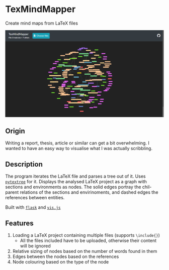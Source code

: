 # TexMindMapper
Create mind maps from LaTeX files

![UI](doc/tmm.png)
## Origin
Writing a report, thesis, article or similar can get a bit overwhelming. I wanted to have an easy way to visualise what I was actually scribbling.

## Description
The program iterates the LaTeX file and parses a tree out of it. Uses [`pytextree`](https://github.com/PebbleBonk/pytextree) for it. Displays the analysed LaTeX project as a graph with sections and environments as nodes. The solid edges portray the chil-parent relations of the sections and envirinoments, and dashed edges the references between entities.

Built with [`flask`](https://flask.palletsprojects.com/en/1.1.x/) and [`vis.js`](https://visjs.org/)


## Features
1. Loading a LaTeX project containing multiple files (supports `\include{}`)
    - All the files included have to be uploaded, otherwise their content will be ignored
2. Relative sizing of nodes based on the number of words found in them
3. Edges between the nodes based on the references
4. Node colouring based on the type of the node

